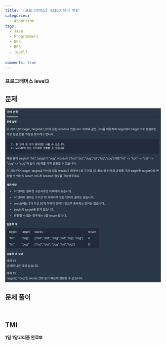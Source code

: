 ```yaml
---
title: '[프로그래머스] 43163 단어 변환'
categories:
  - Algorithm
tags:
  - Java
  - Programmers
  - DFS
  - BFS
  - level3

comments: true 
---
```

### 프로그래머스 level3

## 문제
<a href="/assets/images/P43163.png"><img src="/assets/images/P43163.png"></a>
 <br/>

## 문제 풀이
<script src="https://gist.github.com/kyeahen/25fc5e13f92928340cfd8ec9fdf2440e.js"></script>
<br/>

## TMI

**1일 1알고리즘 완료🤓**


